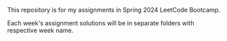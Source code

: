 This repository is for my assignments in Spring 2024 LeetCode Bootcamp.

Each week's assignment solutions will be in separate folders with respective week name.
